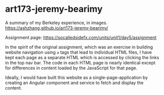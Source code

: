# art173-jeremy-bearimy
A summary of my Berkeley experience, in images. https://ashzhang.github.io/art173-jeremy-bearimy/

Assignment page: https://socalledsidefx.com/units/unit1/day5/assignment

In the spirit of the original assignment, which was an exercise in building website navigation using ```a``` tags that lead to individual HTML files, I have kept each page as a separate HTML which is accessed by clicking the links in the top nav bar. The code in each HTML page is nearly identical except for differences in content loaded by the JavaScript for that page.

Ideally, I would have built this website as a single-page-application by creating an Angular component and service to fetch and display the content.
